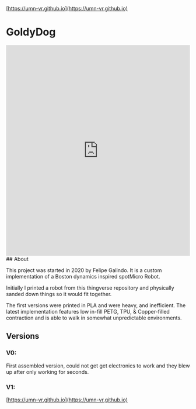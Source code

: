 [https://umn-vr.github.io](https://umn-vr.github.io)

# GoldyDog 

<iframe src="https://poly.cam/capture/64365421-F546-46C2-90AB-B86434DDAE5A" title="polycam capture viewer" style="height:60vmin;width:100%;max-height:720px;max-width:1280px;min-height:280px;min-width:280px" frameborder="0"></iframe>
## About

This project was started in 2020 by Felipe Galindo. It is a custom implementation of a Boston dynamics inspired spotMicro Robot.

Initially I printed a robot from this thingverse repository and physically sanded down things so it would fit together. 

The first versions were printed in PLA and were heavy, and inefficient. The latest implementation features low in-fill PETG, TPU, & Copper-filled contraction and is able to walk in somewhat unpredictable environments. 

## Versions

### V0:
First assembled version, could not get get electronics to work and they blew up after only working for seconds. 

### V1:




[https://umn-vr.github.io](https://umn-vr.github.io)

